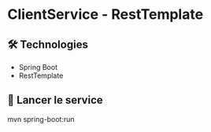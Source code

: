 # ClientService - RestTemplate

## 🛠️ Technologies
- Spring Boot
- RestTemplate

## 🚀 Lancer le service

mvn spring-boot:run
